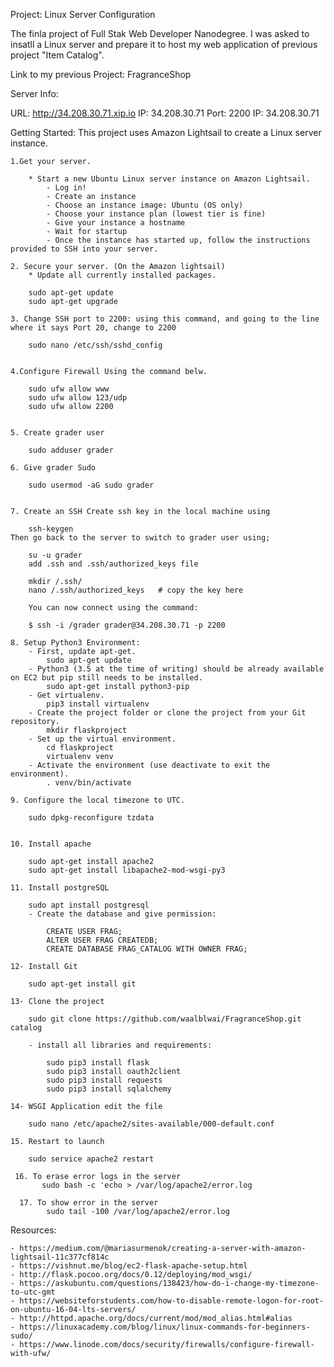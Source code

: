 Project: Linux Server Configuration


The finla project of Full Stak Web Developer Nanodegree. I was asked to insatll a Linux server and prepare it to host my web application of previous project "Item Catalog". 


Link to my previous Project: FragranceShop

Server Info:


URL: http://34.208.30.71.xip.io
IP: 34.208.30.71
Port: 2200
IP: 34.208.30.71



Getting Started:
This project uses Amazon Lightsail to create a Linux server instance.

    1.Get your server.

        * Start a new Ubuntu Linux server instance on Amazon Lightsail.
            - Log in!
            - Create an instance
            - Choose an instance image: Ubuntu (OS only)
            - Choose your instance plan (lowest tier is fine)
            - Give your instance a hostname
            - Wait for startup
            - Once the instance has started up, follow the instructions provided to SSH into your server.

    2. Secure your server. (On the Amazon lightsail)
        * Update all currently installed packages.

        sudo apt-get update
        sudo apt-get upgrade

    3. Change SSH port to 2200: using this command, and going to the line where it says Port 20, change to 2200

        sudo nano /etc/ssh/sshd_config


    4.Configure Firewall Using the command belw.

        sudo ufw allow www
        sudo ufw allow 123/udp
        sudo ufw allow 2200


    5. Create grader user

        sudo adduser grader

    6. Give grader Sudo

        sudo usermod -aG sudo grader


    7. Create an SSH Create ssh key in the local machine using

        ssh-keygen
    Then go back to the server to switch to grader user using;

        su -u grader
        add .ssh and .ssh/authorized_keys file

        mkdir /.ssh/
        nano /.ssh/authorized_keys   # copy the key here
        
        You can now connect using the command:

        $ ssh -i /grader grader@34.208.30.71 -p 2200

    8. Setup Python3 Environment:
        - First, update apt-get.
            sudo apt-get update
        - Python3 (3.5 at the time of writing) should be already available on EC2 but pip still needs to be installed.
            sudo apt-get install python3-pip
        - Get virtualenv.
            pip3 install virtualenv
        - Create the project folder or clone the project from your Git repository.
            mkdir flaskproject
        - Set up the virtual environment.
            cd flaskproject
            virtualenv venv
        - Activate the environment (use deactivate to exit the environment).
            . venv/bin/activate

    9. Configure the local timezone to UTC.

        sudo dpkg-reconfigure tzdata


    10. Install apache

        sudo apt-get install apache2
        sudo apt-get install libapache2-mod-wsgi-py3
    
    11. Install postgreSQL

        sudo apt install postgresql
        - Create the database and give permission:

            CREATE USER FRAG;
            ALTER USER FRAG CREATEDB;
            CREATE DATABASE FRAG_CATALOG WITH OWNER FRAG;

    12- Install Git

        sudo apt-get install git

    13- Clone the project

        sudo git clone https://github.com/waalblwai/FragranceShop.git catalog

        - install all libraries and requirements:

            sudo pip3 install flask
            sudo pip3 install oauth2client
            sudo pip3 install requests
            sudo pip3 install sqlalchemy
            
    14- WSGI Application edit the file

        sudo nano /etc/apache2/sites-available/000-default.conf

    15. Restart to launch

        sudo service apache2 restart
        
     16. To erase error logs in the server
           sudo bash -c 'echo > /var/log/apache2/error.log
     
      17. To show error in the server
            sudo tail -100 /var/log/apache2/error.log
      
        


Resources:

    - https://medium.com/@mariasurmenok/creating-a-server-with-amazon-lightsail-11c377cf814c
    - https://vishnut.me/blog/ec2-flask-apache-setup.html
    - http://flask.pocoo.org/docs/0.12/deploying/mod_wsgi/
    - https://askubuntu.com/questions/138423/how-do-i-change-my-timezone-to-utc-gmt
    - https://websiteforstudents.com/how-to-disable-remote-logon-for-root-on-ubuntu-16-04-lts-servers/
    - http://httpd.apache.org/docs/current/mod/mod_alias.html#alias
    - https://linuxacademy.com/blog/linux/linux-commands-for-beginners-sudo/
    - https://www.linode.com/docs/security/firewalls/configure-firewall-with-ufw/
